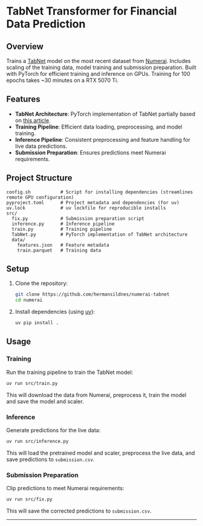# TabNet Transformer for Financial Data Prediction

## Overview

Trains a [TabNet](https://arxiv.org/abs/1908.07442) model on the most recent dataset from [Numerai](https://numer.ai/data/v5.0). Includes scaling of the training data, model training and submission preparation. Built with PyTorch for efficient training and inference on GPUs. Training for 100 epochs takes ~30 minutes on a RTX 5070 Ti.

## Features

- **TabNet Architecture**: PyTorch implementation of TabNet partially based on [this article](https://towardsdatascience.com/implementing-tabnet-in-pytorch-fc977c383279/).
- **Training Pipeline**: Efficient data loading, preprocessing, and model training.
- **Inference Pipeline**: Consistent preprocessing and feature handling for live data predictions.
- **Submission Preparation**: Ensures predictions meet Numerai requirements.

## Project Structure

```plaintext
config.sh           # Script for installing dependencies (streamlines remote GPU configuration)
pyproject.toml      # Project metadata and dependencies (for uv)
uv.lock             # uv lockfile for reproducible installs
src/
  fix.py            # Submission preparation script
  inference.py      # Inference pipeline
  train.py          # Training pipeline
  TabNet.py         # PyTorch implementation of TabNet architecture
  data/
    features.json   # Feature metadata
    train.parquet   # Training data
```

## Setup

1. Clone the repository:

   ```zsh
   git clone https://github.com/hermansildnes/numerai-tabnet
   cd numerai
   ```

2. Install dependencies (using [uv](https://github.com/astral-sh/uv)):

   ```zsh
   uv pip install .
   ```

## Usage

### Training

Run the training pipeline to train the TabNet model:

```zsh
uv run src/train.py
```

This will download the data from Numerai, preprocess it, train the model and save the model and scaler.

### Inference

Generate predictions for the live data:

```zsh
uv run src/inference.py
```

This will load the pretrained model and scaler, preprocess the live data, and save predictions to `submission.csv`.

### Submission Preparation

Clip predictions to meet Numerai requirements:

```zsh
uv run src/fix.py
```

This will save the corrected predictions to `submission.csv`.

---
